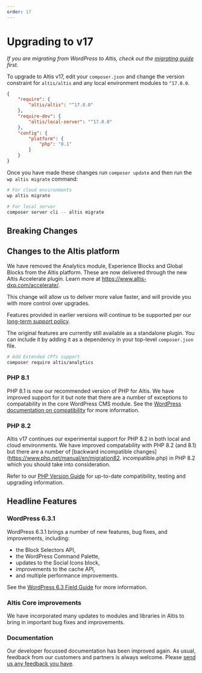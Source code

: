 ```yaml
---
order: 17
---
```


# Upgrading to v17

_If you are migrating from WordPress to Altis, check out
the [migrating guide](../migrating/) first._

To upgrade to Altis v17, edit your `composer.json` and change the version
constraint for `altis/altis` and any local environment modules to `^17.0.0`.

```json
{
	"require": {
		"altis/altis": "^17.0.0"
	},
	"require-dev": {
		"altis/local-server": "^17.0.0"
	},
	"config": {
		"platform": {
			"php": "8.1"
		}
	}
}
```

Once you have made these changes run `composer update` and then run
the `wp altis migrate` command:

```sh
# For cloud environments
wp altis migrate

# For local server
composer server cli -- altis migrate
```

## Breaking Changes

## Changes to the Altis platform

We have removed the Analytics module, Experience Blocks and Global Blocks from
the Altis platform. These are now delivered through the new Altis Accelerate
plugin. Learn more at https://www.altis-dxp.com/accelerate/.

This change will allow us to deliver more value faster, and will provide you
with more control over upgrades.

Features provided in earlier versions will continue to be supported per
our [long-term support policy](docs://guides/long-term-support.md).

The original features are currently still available as a standalone plugin.
You can include it by adding it as a dependency in your
top-level `composer.json` file.

```sh
# Add Extended CPTs support
composer require altis/analytics
```

### PHP 8.1

PHP 8.1 is now our recommended version of PHP for Altis. We have improved
support for it but note that there are a number of exceptions to
compatability in the core WordPress CMS module. See the [WordPress
documentation on compatibility](https://make.wordpress.org/core/handbook/references/php-compatibility-and-wordpress-versions/)
for more information.

### PHP 8.2 ###

Altis v17 continues our experimental support for PHP 8.2 in both local and cloud
environments. We have improved compatability with PHP 8.2 (and 8.1) but there
are a number
of [backward incompatible changes](https://www.php.net/manual/en/migration82.
incompatible.php) in PHP 8.2 which you should take into consideration.

Refer to our [PHP Version Guide](docs://guides/updating-php/) for up-to-date
compatibility, testing and upgrading information.

## Headline Features

### WordPress 6.3.1

WordPress 6.3.1 brings a number of new features, bug fixes, and improvements,
including:

- the Block Selectors API,
- the WordPress Command Palette,
- updates to the Social Icons block,
- improvements to the cache API,
- and multiple performance improvements.

See
the [WordPress 6.3 Field Guide](https://make.wordpress.org/core/2023/07/18/wordpress-6-3-field-guide/)
for more information.

### Altis Core improvements

We have incorporated many updates to modules and libraries in Altis to bring in
important bug fixes and improvements.

### Documentation

Our developer focussed documentation has been improved again. As usual, feedback
from our customers and partners is always welcome.
Please [send us any feedback you have](mailto://support@altis-dxp.com).
